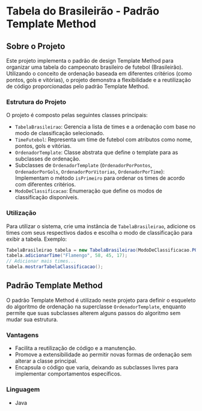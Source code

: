 # Tabela do Brasileirão - Padrão Template Method

## Sobre o Projeto

Este projeto implementa o padrão de design Template Method para organizar uma tabela do campeonato brasileiro de futebol (Brasileirão). Utilizando o conceito de ordenação baseada em diferentes critérios (como pontos, gols e vitórias), o projeto demonstra a flexibilidade e a reutilização de código proporcionadas pelo padrão Template Method.

### Estrutura do Projeto

O projeto é composto pelas seguintes classes principais:

- `TabelaBrasileirao`: Gerencia a lista de times e a ordenação com base no modo de classificação selecionado.
- `TimeFutebol`: Representa um time de futebol com atributos como nome, pontos, gols e vitórias.
- `OrdenadorTemplate`: Classe abstrata que define o template para as subclasses de ordenação.
- Subclasses de `OrdenadorTemplate` (`OrdenadorPorPontos`, `OrdenadorPorGols`, `OrdenadorPorVitorias`, `OrdenadorPorTime`): Implementam o método `isPrimeiro` para ordenar os times de acordo com diferentes critérios.
- `ModoDeClassificacao`: Enumeração que define os modos de classificação disponíveis.

### Utilização

Para utilizar o sistema, crie uma instância de `TabelaBrasileirao`, adicione os times com seus respectivos dados e escolha o modo de classificação para exibir a tabela. Exemplo:

```java
TabelaBrasileirao tabela = new TabelaBrasileirao(ModoDeClassificacao.POR_PONTOS);
tabela.adicionarTime("Flamengo", 58, 45, 17);
// Adicionar mais times...
tabela.mostrarTabelaClassificacao();
```

## Padrão Template Method

O padrão Template Method é utilizado neste projeto para definir o esqueleto do algoritmo de ordenação na superclasse `OrdenadorTemplate`, enquanto permite que suas subclasses alterem alguns passos do algoritmo sem mudar sua estrutura.

### Vantagens

- Facilita a reutilização de código e a manutenção.
- Promove a extensibilidade ao permitir novas formas de ordenação sem alterar a classe principal.
- Encapsula o código que varia, deixando as subclasses livres para implementar comportamentos específicos.

### Linguagem

- Java